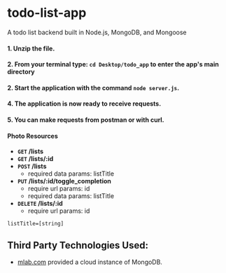 # todo-list-app

A todo list backend built in Node.js, MongoDB, and Mongoose

#### 1. Unzip the file.

#### 2. From your terminal type: `cd Desktop/todo_app` to enter the app's main directory

#### 2. Start the application with the command `node server.js`.

#### 4. The application is now ready to receive requests.

#### 5. You can make requests from postman or with curl.

#### Photo Resources

- **<code>GET</code> /lists**
- **<code>GET</code> /lists/:id**
- **<code>POST</code> /lists**
  - required data params: listTitle
- **<code>PUT</code> /lists/:id/toggle_completion**
  - require url params: id
  - required data params: listTitle
- **<code>DELETE</code> /lists/:id**
  - require url params: id

`listTitle=[string]`

  <!-- **Show User**

---

Returns json data about a single user.

- **URL**

  /users/:id

- **Method:**

  `GET`

- **URL Params**

  **Required:**

  `id=[integer]`

- **Data Params**

  None

- **Success Response:**

  - **Code:** 200 <br />
    **Content:** `{ id : 12, name : "Michael Bloom" }`

- **Error Response:**

  - **Code:** 404 NOT FOUND <br />
    **Content:** `{ error : "User doesn't exist" }`

  OR

  - **Code:** 401 UNAUTHORIZED <br />
    **Content:** `{ error : "You are unauthorized to make this request." }`

- **Sample Call:**

  ````javascript
    $.ajax({
      url: "/users/1",
      dataType: "json",
      type : "GET",
      success : function(r) {
        console.log(r);
      }
    });
  ``` -->
  <!-- ```
  converter help
  ````

```

#### 5.saal by entering:a

```

converter version

```

## Usage

#### 1. Create a user:

```

converter create-user <username> <password>

```

#### 2. Login and enter your credentials:

```

converter login

```

#### 3. Once you are authenticated, run your first conversion:

```

convert <home currency> <exchange currency> <amount>

```

_For example:_

```

convert USD EUR 10

```

#### 4. Retrieve your conversion history, which will present the last 5 conversions executed (you must be authenticated).

```

logs

```

#### 5. In application help:

```

help

```-->

## Third Party Technologies Used:

- [mlab.com](https://mlab.com/welcome/) provided a cloud instance of MongoDB.

```

```

```

```
